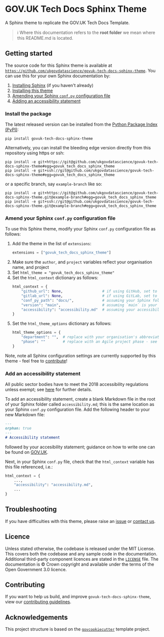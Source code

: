 # GOV.UK Tech Docs Sphinx Theme

A Sphinx theme to replicate the GOV.UK Tech Docs Template.

> ℹ️ Where this documentation refers to the **root folder** we mean where this README.md is located.

## Getting started

The source code for this Sphinx theme is available at
[`https://github.com/ukgovdatascience/govuk-tech-docs-sphinx-theme`][repository]. You can use this for your own Sphinx
documentation by:

1. [Installing Sphinx][sphinx-quickstart] (if you haven't already)
2. [Installing this theme](#install-the-package)
3. [Amending your Sphinx `conf.py` configuration file](#amend-your-sphinx-confpy-configuration-file)
4. [Adding an accessibility statement](#add-an-accessibility-statement)

### Install the package

The latest released version can be installed from the [Python Package Index (PyPI)][pypi]:

```shell
pip install govuk-tech-docs-sphinx-theme
```

Alternatively, you can install the bleeding edge version directly from this repository using https or ssh:

```shell
pip install -e git+https://git@github.com/ukgovdatascience/govuk-tech-docs-sphinx-theme#egg=govuk_tech_docs_sphinx_theme
pip install -e git+ssh://git@github.com/ukgovdatascience/govuk-tech-docs-sphinx-theme#egg=govuk_tech_docs_sphinx_theme
```

or a specific branch, say `example-branch` like so:

```shell
pip install -e git+https://git@github.com/ukgovdatascience/govuk-tech-docs-sphinx-theme.git@example-branch#egg=govuk_tech_docs_sphinx_theme
pip install -e git+ssh://git@github.com/ukgovdatascience/govuk-tech-docs-sphinx-theme.git@example-branch#egg=govuk_tech_docs_sphinx_theme
```


### Amend your Sphinx `conf.py` configuration file

To use this Sphinx theme, modify your Sphinx `conf.py` configuration file as follows:

1. Add the theme in the list of `extensions`:
   ```python
   extensions = ["govuk_tech_docs_sphinx_theme"]
   ```
2. Make sure the `author`, and `project` variables reflect your organisation name, and project
3. Set `html_theme = "govuk_tech_docs_sphinx_theme"`
4. Set the `html_context` dictionary as follows:
   ```python
   html_context = {
       "github_url": None,                  # if using GitHub, set to the URL of your repository as a string
       "gitlab_url": None,                  # if using GitLab, set to the URL of your repository as a string
       "conf_py_path": "docs/",             # assuming your Sphinx folder is called `docs`
       "version": "main",                   # assuming `main` is your repository's default branch
       "accessibility": "accessibility.md"  # assuming your accessibility statement is at `docs/accessibility.md`
   }
   ```
5. Set the `html_theme_options` dictionary as follows:
   ```python
   html_theme_options = {
       "department": "",  # replace with your organisation's abbreviation (ideally) or name - long text may not look nice
       "phase": ""        # replace with an Agile project phase - see https://www.gov.uk/service-manual/agile-delivery
   }
   ```

Note, note all Sphinx configuration settings are currently supported by this theme - feel free to
[contribute](#contributing)!

### Add an accessibility statement

All public sector bodies have to meet the 2018 accessibility regulations unless exempt; see
[here][govuk-accessibility] for further details.

To add an accessibility statement, create a blank Markdown file in the root of your Sphinx folder called
`accessibility.md`; this is the same location as your Sphinx `conf.py` configuration file. Add the following header to
your new Markdown file:

```markdown
---
orphan: true
---
# Accessibility statement
```

followed by your accesibility statement; guidance on how to write one can be found on
[GOV.UK][govuk-example-accessibility].

Next, in your Sphinx `conf.py` file, check that the `html_context` variable has this file referenced, i.e.:

```python
html_context = {
    ...,
    "accessibility": "accessibility.md",
    ...
}
```

## Troubleshooting

If you have difficulties with this theme, please raise an [issue][repository-issues] or [contact us][email].

## Licence

Unless stated otherwise, the codebase is released under the MIT License. This covers both the codebase and any sample
code in the documentation. Additional third-party component licences are stated in the [`LICENSE`][license] file. The
documentation is © Crown copyright and available under the terms of the Open Government 3.0 licence.

## Contributing

If you want to help us build, and improve `govuk-tech-docs-sphinx-theme`, view our
[contributing guidelines][contributing].

## Acknowledgements

This project structure is based on the [`govcookiecutter`][govcookiecutter] template project.

[contributing]: ./docs/contributor_guide/CONTRIBUTING.md
[docs-loading-environment-variables]: docs/contributor_guide/loading_environment_variables.md
[email]: mailto:gds-data-science@digital.cabinet-office.gov.uk
[govcookiecutter]: https://github.com/ukgovdatascience/govcookiecutter
[govuk-accessibility]: https://www.gov.uk/guidance/accessibility-requirements-for-public-sector-websites-and-apps
[govuk-example-accessibility]: https://www.gov.uk/government/publications/sample-accessibility-statement/sample-accessibility-statement-for-a-fictional-public-sector-website
[license]: https://github.com/ukgovdatascience/govuk-tech-docs-sphinx-theme/blob/main/LICENSE
[pre-commit]: https://pre-commit.com/
[pypi]: https://pypi.org/project/govuk-tech-docs-sphinx-theme/
[repository]: https://github.com/ukgovdatascience/govuk-tech-docs-sphinx-theme
[repository-issues]: https://github.com/ukgovdatascience/govuk-tech-docs-sphinx-theme/issues/new
[sphinx-quickstart]: https://www.sphinx-doc.org/en/master/usage/quickstart.html#setting-up-the-documentation-sources
